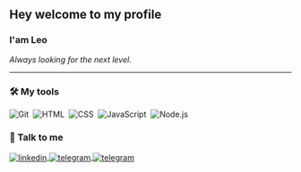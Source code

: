 ## Hey welcome to my profile
### I'am Leo

*Always looking for the next level.*
  
  <hr>
  
  ### 🛠️ My tools
  
  ![Git](https://img.shields.io/badge/-Git-05122A?style=flat&logo=git)&nbsp;
  ![HTML](https://img.shields.io/badge/-HTML-05122A?style=flat&logo=HTML5)&nbsp;
  ![CSS](https://img.shields.io/badge/-CSS-05122A?style=flat&logo=CSS3&logoColor=1572B6)&nbsp;
  ![JavaScript](https://img.shields.io/badge/-JavaScript-05122A?style=flat&logo=javascript)&nbsp;
  ![Node.js](https://img.shields.io/badge/-Node.js-05122A?style=flat&logo=node.js)&nbsp;
  
  ### 💬 Talk to me
  
  <a href="https://linkedin.com/in/leodoprado" target="_blank">
    <img align="center" src="https://img.shields.io/badge/-leodoprado-05122A?style=flat&logo=linkedin" alt="linkedin"/>
  </a>
  
  <a href="https://t.me/leodoprado" target="_blank">
    <img align="center" src="https://img.shields.io/badge/-leodoprado-05122A?style=flat&logo=telegram" alt="telegram"/>
  </a>
  
  <a href="mailto:leonardodoprado231@gmail.com" target="_blank">
    <img align="center" src="https://img.shields.io/badge/-leonardodoprado231@gmail.com-05122A?style=flat&logo=gmail" alt="telegram"/>
  </a>
